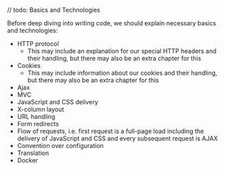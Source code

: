 // todo: Basics and Technologies

Before deep diving into writing code, we should explain necessary basics and technologies:

* HTTP protocol
    * This may include an explanation for our special HTTP headers and their handling, but there may also be an extra chapter for this
* Cookies
    * This may include information about our cookies and their handling, but there may also be an extra chapter for this
* Ajax
* MVC
* JavaScript and CSS delivery
* X-column layout
* URL handling
* Form redirects
* Flow of requests, i.e. first request is a full-page load including the delivery of JavaScript and CSS and every subsequent request is AJAX
* Convention over configuration
* Translation
* Docker
